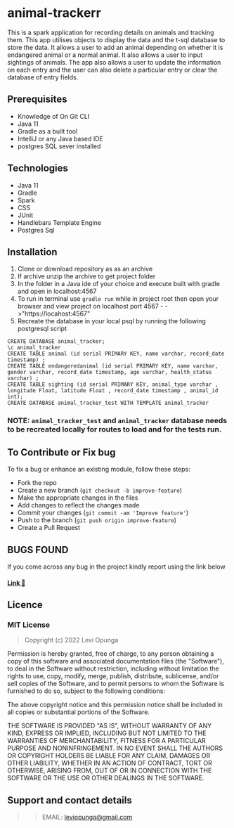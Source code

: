 # animal-trackerr
This is a spark application for recording details on animals and tracking them. This app utilises objects to display the data and the t-sql database to store the data. It allows a user to add an animal depending on whether it is endangered animal or a normal animal. It also allows a user to input sightings of animals. The app also allows a user to update the information on each entry and the user can also delete a particular entry or clear the database of entry fields.

## Prerequisites
- Knowledge of On Git CLI
- Java 11
- Gradle as a built tool
- IntelliJ or any Java based IDE
- postgres SQL sever installed


## Technologies
- Java 11
- Gradle
- Spark
- CSS
- JUnit
- Handlebars Template Engine
- Postgres Sql

## Installation
1. Clone or download repository as as an archive
2. If archive unzip the archive to get project folder
3. In the folder in a Java ide of your choice and execute built with gradle and open in localhost:4567
4. To run in terminal use `gradle run` while in project root then open your browser and view project on localhost port 4567 - - >"https://locahost:4567"
5. Recreate the database in your local psql by running the following postgresql script

```
CREATE DATABASE animal_tracker;
\c animal_tracker
CREATE TABLE animal (id serial PRIMARY KEY, name varchar, record_date timestamp) ;
CREATE TABLE endangeredanimal (id serial PRIMARY KEY, name varchar, gender varchar, record_date timestamp, age varchar, health_status varchar) ;
CREATE TABLE sighting (id serial PRIMARY KEY, animal_type varchar , longitude Float, latitude Float , record_date timestamp , animal_id int);
CREATE DATABASE animal_tracker_test WITH TEMPLATE animal_tracker
```

### NOTE: `animal_tracker_test` and `animal_tracker` database needs to be recreated locally for routes to load and for the tests run.


## To Contribute or Fix bug
To fix a bug or enhance an existing module, follow these steps:

- Fork the repo
- Create a new branch (`git checkout -b improve-feature`)
- Make the appropriate changes in the files
- Add changes to reflect the changes made
- Commit your changes (`git commit -am 'Improve feature'`)
- Push to the branch (`git push origin improve-feature`)
- Create a Pull Request

## BUGS FOUND

If you come across any bug in the project kindly report using the link below
#### [Link 🔗 ](https://github.com/Levi-Opunga/animal-trackerr/issues/new)

## Licence
### MIT License
>Copyright (c) 2022 Levi Opunga

Permission is hereby granted, free of charge, to any person obtaining
a copy of this software and associated documentation files (the
"Software"), to deal in the Software without restriction, including
without limitation the rights to use, copy, modify, merge, publish,
distribute, sublicense, and/or sell copies of the Software, and to
permit persons to whom the Software is furnished to do so, subject to
the following conditions:

The above copyright notice and this permission notice shall be
included in all copies or substantial portions of the Software.

THE SOFTWARE IS PROVIDED "AS IS", WITHOUT WARRANTY OF ANY KIND,
EXPRESS OR IMPLIED, INCLUDING BUT NOT LIMITED TO THE WARRANTIES OF
MERCHANTABILITY, FITNESS FOR A PARTICULAR PURPOSE AND
NONINFRINGEMENT. IN NO EVENT SHALL THE AUTHORS OR COPYRIGHT HOLDERS BE
LIABLE FOR ANY CLAIM, DAMAGES OR OTHER LIABILITY, WHETHER IN AN ACTION
OF CONTRACT, TORT OR OTHERWISE, ARISING FROM, OUT OF OR IN CONNECTION
WITH THE SOFTWARE OR THE USE OR OTHER DEALINGS IN THE SOFTWARE.

## Support and contact details

> > EMAIL: leviopunga@gmail.com






